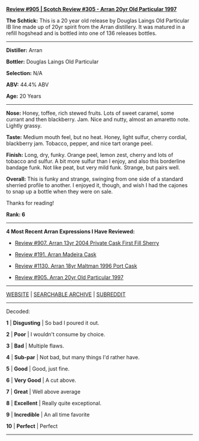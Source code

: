 
[**Review #905 | Scotch Review #305 - Arran 20yr Old Particular 1997**]( https://t8ke.review/review-905-arran-20yr-old-particular-1997-11608/)

**The Schtick:** This is a 20 year old release by Douglas Laings Old Particular IB line made up of 20yr spirit from the Arran distillery. It was matured in a refill hogshead and is bottled into one of 136 releases bottles. 

-----

**Distiller:** Arran

**Bottler:** Douglas Laings Old Particular

**Selection:** N/A

**ABV:** 44.4% ABV

**Age:** 20 Years 

-----

**Nose:**  Honey, toffee, rich stewed fruits. Lots of sweet caramel, some currant and then blackberry. Jam. Nice and nutty, almost an amaretto note. Lightly grassy. 

**Taste:** Medium mouth feel, but no heat. Honey, light sulfur, cherry cordial, blackberry jam. Tobacco, pepper, and nice tart orange peel. 

**Finish:** Long, dry, funky. Orange peel, lemon zest, cherry and lots of tobacco and sulfur. A bit more sulfur than I enjoy, and also this borderline bandage funk. Not like peat, but very mild funk. Strange, but pairs well.

**Overall:** This is funky and strange, swinging from one side of a standard sherried profile to another. I enjoyed it, though, and wish I had the cajones to snap up a bottle when they were on sale. 

Thanks for reading!

**Rank: 6**

----- 

**4 Most Recent Arran Expressions I Have Reviewed:** 

- [Review #907. Arran 13yr 2004 Private Cask First Fill Sherry]( https://t8ke.review/review-907-arran-13yr-2004-private-cask-first-fill-sherry/) 

- [Review #191. Arran Madeira Cask]( https://t8ke.review/review-191-arran-madeira-cask/) 

- [Review #1130. Arran 18yr Maltman 1996 Port Cask]( https://t8ke.review/review-1130-arran-18yr-the-maltman-1996-port-cask/) 

- [Review #905. Arran 20yr Old Particular 1997]( https://t8ke.review/review-905-arran-20yr-old-particular-1997-11608/) 

-----

[WEBSITE](https://t8ke.review) | [SEARCHABLE ARCHIVE](https://t8ke.review/review-archive/) | [SUBREDDIT](https://reddit.com/r/t8kereviews)

-----

Decoded:

**1** | **Disgusting** | So bad I poured it out.

**2** | **Poor** | I wouldn't consume by choice.

**3** | **Bad** | Multiple flaws.

**4** | **Sub-par** | Not bad, but many things I'd rather have.

**5** | **Good** | Good, just fine.

**6** | **Very Good** | A cut above.

**7** | **Great** | Well above average

**8** | **Excellent** | Really quite exceptional.

**9** | **Incredible** | An all time favorite

**10** | **Perfect** | Perfect

----

